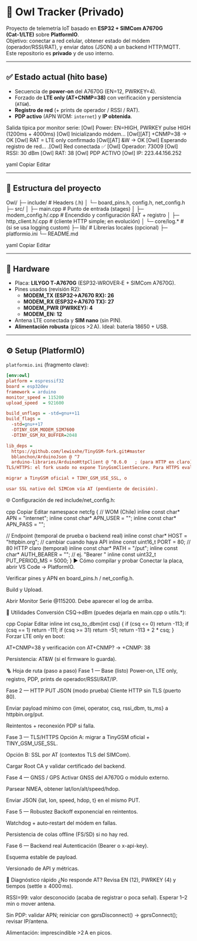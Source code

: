 # 🦉 Owl Tracker (Privado)

Proyecto de telemetría IoT basado en **ESP32 + SIMCom A7670G (Cat‑1/LTE)** sobre **PlatformIO**.  
Objetivo: conectar a red celular, obtener estado del módem (operador/RSSI/RAT), y enviar datos (JSON) a un backend HTTP/MQTT.  
Este repositorio es **privado** y de uso interno.

---

## ✅ Estado actual (hito base)

- Secuencia de **power‑on** del A7670G (EN=12, PWRKEY=4).
- Forzado de **LTE only (AT+CNMP=38)** con verificación y persistencia (`AT&W`).
- **Registro de red** (+ prints de operador / RSSI / RAT).
- **PDP activo** (APN WOM: `internet`) y **IP obtenida**.

Salida típica por monitor serie:
[Owl] Power: EN=HIGH, PWRKEY pulse HIGH (1200ms + 4000ms)
[Owl] Inicializando módem...
[Owl][AT] +CNMP=38 -> OK
[Owl] RAT = LTE only confirmado
[Owl][AT] &W -> OK
[Owl] Esperando registro de red...
.[Owl] Red conectada ✅
[Owl] Operador: 73009
[Owl] RSSI: 30 dBm
[Owl] RAT: 38
[Owl] PDP ACTIVO
[Owl] IP: 223.44.156.252

yaml
Copiar
Editar

---

## 🧱 Estructura del proyecto

Owl/
├─ include/ # Headers (.h)
│ └─ board_pins.h, config.h, net_config.h
├─ src/
│ ├─ main.cpp # Punto de entrada (stages)
│ ├─ modem_config.h/.cpp # Encendido y configuración RAT + registro
│ ├─ http_client.h/.cpp # (cliente HTTP simple; en evolución)
│ └─ core/log.* # (si se usa logging custom)
├─ lib/ # Librerías locales (opcional)
├─ platformio.ini
└─ README.md

yaml
Copiar
Editar

---

## 🔌 Hardware

- Placa: **LILYGO T‑A7670G** (ESP32‑WROVER‑E + SIMCom A7670G).
- Pines usados (revisión R2):
  - **MODEM_TX (ESP32→A7670 RX): 26**
  - **MODEM_RX (ESP32←A7670 TX): 27**
  - **MODEM_PWR (PWRKEY): 4**
  - **MODEM_EN: 12**
- Antena LTE conectada y **SIM nano** (sin PIN).
- **Alimentación robusta** (picos >2 A). Ideal: batería 18650 + USB.

---

## ⚙️ Setup (PlatformIO)

`platformio.ini` (fragmento clave):

```ini
[env:owl]
platform = espressif32
board = esp32dev
framework = arduino
monitor_speed = 115200
upload_speed  = 921600

build_unflags = -std=gnu++11
build_flags =
  -std=gnu++17
  -DTINY_GSM_MODEM_SIM7600
  -DTINY_GSM_RX_BUFFER=2048

lib_deps =
  https://github.com/lewisxhe/TinyGSM-fork.git#master
  bblanchon/ArduinoJson @ ^7
  arduino-libraries/ArduinoHttpClient @ ^0.6.0   ; (para HTTP en claro)
TLS/HTTPS: el fork usado no expone TinyGsmClientSecure. Para HTTPS evaluaremos:

migrar a TinyGSM oficial + TINY_GSM_USE_SSL, o

usar SSL nativo del SIMCom vía AT (pendiente de decisión).
````

🌐 Configuración de red
include/net_config.h:

cpp
Copiar
Editar
namespace netcfg {
  // WOM (Chile)
  inline const char* APN      = "internet";
  inline const char* APN_USER = "";
  inline const char* APN_PASS = "";

  // Endpoint (temporal de prueba o backend real)
  inline const char* HOST = "httpbin.org";  // cambiar cuando haya API
  inline const uint16_t  PORT = 80;         // 80 HTTP claro (temporal)
  inline const char* PATH = "/put";
  inline const char* AUTH_BEARER = "";      // ej. "Bearer <token>"
  inline const uint32_t PUT_PERIOD_MS = 5000;
}
▶️ Cómo compilar y probar
Conectar la placa, abrir VS Code → PlatformIO.

Verificar pines y APN en board_pins.h / net_config.h.

Build y Upload.

Abrir Monitor Serie @115200. Debe aparecer el log de arriba.

🔎 Utilidades
Conversión CSQ→dBm (puedes dejarla en main.cpp o utils.*):

cpp
Copiar
Editar
inline int csq_to_dbm(int csq) {
  if (csq <= 0)  return -113;
  if (csq == 1)  return -111;
  if (csq >= 31) return -51;
  return -113 + 2 * csq;
}
Forzar LTE only en boot:

AT+CNMP=38 y verificación con AT+CNMP? → +CNMP: 38

Persistencia: AT&W (si el firmware lo guarda).

🪜 Hoja de ruta (paso a paso)
Fase 1 — Base (listo)
Power‑on, LTE only, registro, PDP, prints de operador/RSSI/RAT/IP.

Fase 2 — HTTP PUT JSON (modo prueba)
Cliente HTTP sin TLS (puerto 80).

Enviar payload mínimo con {imei, operator, csq, rssi_dbm, ts_ms} a httpbin.org/put.

Reintentos + reconexión PDP si falla.

Fase 3 — TLS/HTTPS
Opción A: migrar a TinyGSM oficial + TINY_GSM_USE_SSL.

Opción B: SSL por AT (contextos TLS del SIMCom).

Cargar Root CA y validar certificado del backend.

Fase 4 — GNSS / GPS
Activar GNSS del A7670G o módulo externo.

Parsear NMEA, obtener lat/lon/alt/speed/hdop.

Enviar JSON {lat, lon, speed, hdop, t} en el mismo PUT.

Fase 5 — Robustez
Backoff exponencial en reintentos.

Watchdog + auto‑restart del módem en fallas.

Persistencia de colas offline (FS/SD) si no hay red.

Fase 6 — Backend real
Autenticación (Bearer o x-api-key).

Esquema estable de payload.

Versionado de API y métricas.

🧪 Diagnóstico rápido
¿No responde AT? Revisa EN (12), PWRKEY (4) y tiempos (settle ≥ 4000 ms).

RSSI=99: valor desconocido (acaba de registrar o poca señal). Esperar 1–2 min o mover antena.

Sin PDP: validar APN; reiniciar con gprsDisconnect() → gprsConnect(); revisar IP/antena.

Alimentación: imprescindible >2 A en picos.


